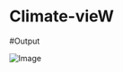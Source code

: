 # Climate-vieW
#Output

![Image](https://github.com/user-attachments/assets/923ea5df-ffaa-403d-a1cc-6b31aaaa1dba)

